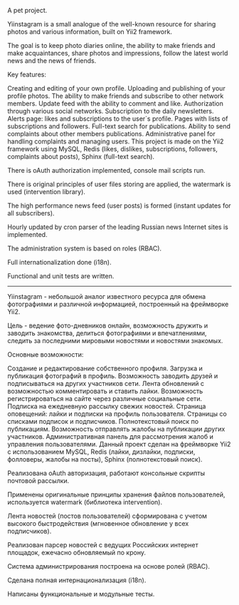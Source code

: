 A pet project.

Yiinstagram is a small analogue of the well-known resource for sharing photos and various information, built on Yii2 framework.

The goal is to keep photo diaries online, the ability to make friends and make acquaintances, share photos and impressions, follow the latest world news and the news of friends.

Key features:

Creating and editing of your own profile.
Uploading and publishing of your profile photos.
The ability to make friends and subscribe to other network members.
Update feed with the ability to comment and like.
Authorization through various social networks.
Subscription to the daily newsletters.
Alerts page: likes and subscriptions to the user`s profile.
Pages with lists of subscriptions and followers.
Full-text search for publications.
Ability to send complaints about other members publications.
Administrative panel for handling complaints and managing users.
This project is made on the Yii2 framework using MySQL, Redis (likes, dislikes, subscriptions, followers, complaints about posts), Sphinx (full-text search).

There is oAuth authorization implemented, console mail scripts run.

There is original principles of user files storing are applied, the watermark is used (intervention library).

The high performance news feed (user posts) is formed (instant updates for all subscribers).

Hourly updated by cron parser of the leading Russian news Internet sites is implemented.

The administration system is based on roles (RBAC).

Full internationalization done (i18n).

Functional and unit tests are written.

-------------------------------------------------------------------------------------------------------------------------------------------

Yiinstagram - небольшой аналог известного ресурса для обмена фотографиями и различной информацией, построенный на фреймворке Yii2.

Цель - ведение фото-дневников онлайн, возможность дружить и заводить знакомства, делиться фотографиями и впечатлениями, следить за последними мировыми новостями и новостями знакомых.

Основные возможности:

Создание и редактирование собственного профиля.
Загрузка и публикация фотографий в профиль.
Возможность заводить друзей и подписываться на других участников сети.
Лента обновлений с возможностью комментировать и ставить лайки.
Возможность регистрироваться на сайте через различные социальные сети.
Подписка на ежедневную рассылку свежих новостей.
Страница оповещений: лайки и подписки на профиль пользователя.
Страницы со списками подписок и подписчиков.
Полнотекстовый поиск по публикациям.
Возможность отправлять жалобы на публикации других участников.
Административная панель для рассмотрения жалоб и управления пользователями.
Данный проект сделан на фреймворке Yii2 с использованием MySQL, Redis (лайки, дизлайки, подписки, фолловеры, жалобы на посты), Sphinx (полнотекстовый поиск).

Реализована oAuth авторизация, работают консольные скрипты почтовой рассылки.

Применены оригинальные принципы хранения файлов пользователей, используется watermark (библиотека intervention).

Лента новостей (постов пользователей) сформирована с учетом высокого быстродействия (мгновенное обновление у всех подписчиков).

Реализован парсер новостей с ведущих Российских интернет площадок, ежечасно обновляемый по крону.

Система администрирования построена на основе ролей (RBAC).

Сделана полная интернационализация (i18n).

Написаны функциональные и модульные тесты.


